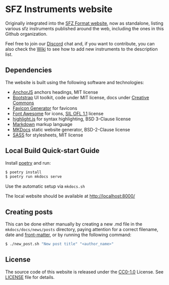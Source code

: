 # SFZ Instruments website

Originally integrated into the [SFZ Format website], now as standalone,
listing various sfz instruments published around the web, including the ones in
this Github organization.

Feel free to join our [Discord] chat and, if you want to contribute, you can also
check the [Wiki] to see how to add new instruments to the description list.

## Dependencies

The website is built using the following software and technologies:

- [AnchorJS] anchors headings, MIT license
- [Bootstrap] UI toolkit, code under MIT license, docs under [Creative Commons]
- [Favicon Generator] for favicons
- [Font Awesome] for icons, [SIL OFL 1.1] license
- [highlight.js] for syntax highlighting, BSD 3-Clause license
- [Markdown] markup language
- [MKDocs] static website generator, BSD-2-Clause license
- [SASS] for stylesheets, MIT license

## Local Build Quick-start Guide

Install [poetry] and run:

```bash
$ poetry install
$ poetry run mkdocs serve
```

Use the automatic setup via `mkdocs.sh`

The local website should be available at <http://localhost:8000/>

## Creating posts

This can be done either manually by creating a new .md file
in the `mkdocs/docs/news/posts` directory, paying attention for a correct filename,
date and [front-matter], or by running the following command:

```bash
$ ./new_post.sh "New post title" "<author_name>"
```

## License

The source code of this website is released under the [CC0-1.0] License.
See [LICENSE] file for details.


[AnchorJS]:           https://www.bryanbraun.com/anchorjs/
[Bootstrap]:          https://getbootstrap.com/
[CC0-1.0]:            https://creativecommons.org/publicdomain/zero/1.0/
[Creative Commons]:   https://creativecommons.org/licenses/by/3.0/
[Discord]:            https://discord.gg/t7nrZ6d
[Favicon Generator]:  https://realfavicongenerator.net/
[Font Awesome]:       https://fontawesome.io/
[front-matter]:       https://www.mkdocs.org/user-guide/writing-your-docs/#meta-data
[highlight.js]:       https://highlightjs.org/
[LICENSE]:            LICENSE
[Markdown]:           https://daringfireball.net/projects/markdown/
[MKDocs]:             https://www.mkdocs.org/
[poetry]:             https://python-poetry.org/
[SASS]:               https://sass-lang.com/
[SIL OFL 1.1]:        https://scripts.sil.org/cms/scripts/page.php?item_id=OFL
[SFZ Format website]: https://sfzformat.com/
[Wiki]:               https://github.com/sfzinstruments/sfzinstruments.github.io/wiki/Add-Instruments
